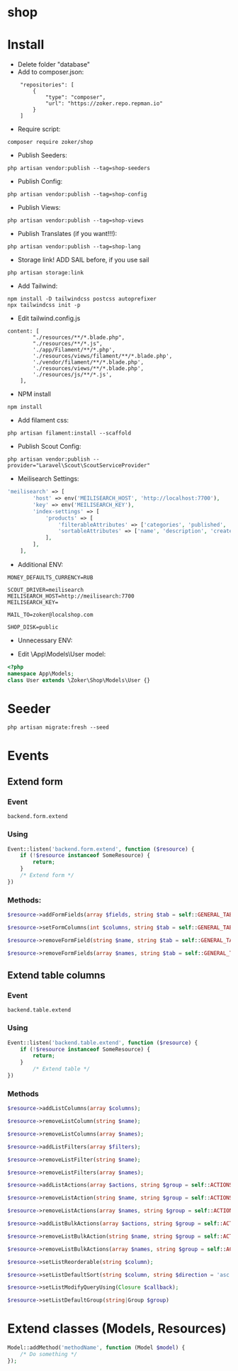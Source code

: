 # shop

# Install

- Delete folder "database"
- Add to composer.json:

```text
    "repositories": [
        {
            "type": "composer",
            "url": "https://zoker.repo.repman.io"
        }
    ]
```
- Require script:

```text
composer require zoker/shop
```
- Publish Seeders:
  
```text
php artisan vendor:publish --tag=shop-seeders
```
- Publish Config:
  
```text
php artisan vendor:publish --tag=shop-config
```

- Publish Views:

```text
php artisan vendor:publish --tag=shop-views
```
- Publish Translates (if you want!!!):

```text
php artisan vendor:publish --tag=shop-lang
```

- Storage link! ADD SAIL before, if you use sail

```text
php artisan storage:link
```

- Add Tailwind:

```text
npm install -D tailwindcss postcss autoprefixer
npx tailwindcss init -p
```
- Edit tailwind.config.js 
```text
content: [
        "./resources/**/*.blade.php",
        "./resources/**/*.js",
        './app/Filament/**/*.php',
        './resources/views/filament/**/*.blade.php',
        './vendor/filament/**/*.blade.php',
        './resources/views/**/*.blade.php',
        './resources/js/**/*.js',
    ],
```

- NPM install
```text
npm install
```

- Add filament css:

```text
php artisan filament:install --scaffold
```

- Publish Scout Config:

```text
php artisan vendor:publish --provider="Laravel\Scout\ScoutServiceProvider"
```

- Meilisearch Settings:
```php
'meilisearch' => [
        'host' => env('MEILISEARCH_HOST', 'http://localhost:7700'),
        'key' => env('MEILISEARCH_KEY'),
        'index-settings' => [
            'products' => [
                'filterableAttributes' => ['categories', 'published', 'status', 'properties'],
                'sortableAttributes' => ['name', 'description', 'created_at', 'price', 'sell_count'],
            ],
        ],
    ],
```

- Additional ENV:
```dotenv
MONEY_DEFAULTS_CURRENCY=RUB

SCOUT_DRIVER=meilisearch
MEILISEARCH_HOST=http://meilisearch:7700
MEILISEARCH_KEY=

MAIL_TO=zoker@localshop.com

SHOP_DISK=public
```

- Unnecessary ENV:

- Edit \App\Models\User model:
```php
<?php
namespace App\Models;
class User extends \Zoker\Shop\Models\User {}
```

# Seeder
```text
php artisan migrate:fresh --seed
```

# Events

## Extend form
### Event
```text
backend.form.extend
```
### Using
```php
Event::listen('backend.form.extend', function ($resource) {
    if (!$resource instanceof SomeResource) {
        return;
    }
    /* Extend form */
})
```
### Methods:
```php
$resource->addFormFields(array $fields, string $tab = self::GENERAL_TAB);

$resource->setFormColumns(int $columns, string $tab = self::GENERAL_TAB);

$resource->removeFormField(string $name, string $tab = self::GENERAL_TAB);

$resource->removeFormFields(array $names, string $tab = self::GENERAL_TAB);
```

## Extend table columns

### Event
```text
backend.table.extend
```
### Using
```php
Event::listen('backend.table.extend', function ($resource) {
    if (!$resource instanceof SomeResource) {
        return;
    }
        /* Extend table */
})
```

### Methods
```php
$resource->addListColumns(array $columns);

$resource->removeListColumn(string $name);

$resource->removeListColumns(array $names);

$resource->addListFilters(array $filters);

$resource->removeListFilter(string $name);

$resource->removeListFilters(array $names);

$resource->addListActions(array $actions, string $group = self::ACTIONS_NO_IN_GROUP);

$resource->removeListAction(string $name, string $group = self::ACTIONS_NO_IN_GROUP);

$resource->removeListActions(array $names, string $group = self::ACTIONS_NO_IN_GROUP);

$resource->addListBulkActions(array $actions, string $group = self::ACTIONS_NO_IN_GROUP);

$resource->removeListBulkAction(string $name, string $group = self::ACTIONS_NO_IN_GROUP);

$resource->removeListBulkActions(array $names, string $group = self::ACTIONS_NO_IN_GROUP);

$resource->setListReorderable(string $column);

$resource->setListDefaultSort(string $column, string $direction = 'asc');

$resource->setListModifyQueryUsing(Closure $callback);

$resource->setListDefaultGroup(string|Group $group)
```

# Extend classes (Models, Resources)

```php
Model::addMethod('methodName', function (Model $model) {
    /* Do something */
});
```
